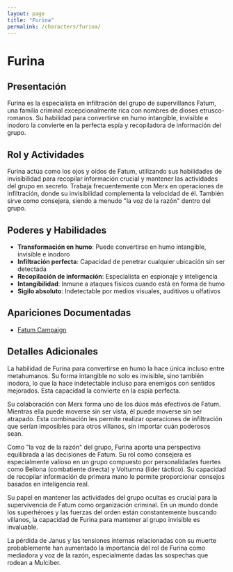 ```yaml
---
layout: page
title: "Furina"
permalink: /characters/furina/
---
```


# Furina

## Presentación
Furina es la especialista en infiltración del grupo de supervillanos Fatum, una familia criminal excepcionalmente rica con nombres de dioses etrusco-romanos. Su habilidad para convertirse en humo intangible, invisible e inodoro la convierte en la perfecta espía y recopiladora de información del grupo.

## Rol y Actividades
Furina actúa como los ojos y oídos de Fatum, utilizando sus habilidades de invisibilidad para recopilar información crucial y mantener las actividades del grupo en secreto. Trabaja frecuentemente con Merx en operaciones de infiltración, donde su invisibilidad complementa la velocidad de él. También sirve como consejera, siendo a menudo "la voz de la razón" dentro del grupo.

## Poderes y Habilidades
- **Transformación en humo**: Puede convertirse en humo intangible, invisible e inodoro
- **Infiltración perfecta**: Capacidad de penetrar cualquier ubicación sin ser detectada
- **Recopilación de información**: Especialista en espionaje y inteligencia
- **Intangibilidad**: Inmune a ataques físicos cuando está en forma de humo
- **Sigilo absoluto**: Indetectable por medios visuales, auditivos u olfativos

## Apariciones Documentadas
- [Fatum Campaign](../../campaigns/fatum/fatum.md)

## Detalles Adicionales
La habilidad de Furina para convertirse en humo la hace única incluso entre metahumanos. Su forma intangible no solo es invisible, sino también inodora, lo que la hace indetectable incluso para enemigos con sentidos mejorados. Esta capacidad la convierte en la espía perfecta.

Su colaboración con Merx forma uno de los dúos más efectivos de Fatum. Mientras ella puede moverse sin ser vista, él puede moverse sin ser atrapado. Esta combinación les permite realizar operaciones de infiltración que serían imposibles para otros villanos, sin importar cuán poderosos sean.

Como "la voz de la razón" del grupo, Furina aporta una perspectiva equilibrada a las decisiones de Fatum. Su rol como consejera es especialmente valioso en un grupo compuesto por personalidades fuertes como Bellona (combatiente directa) y Voltumna (líder táctico). Su capacidad de recopilar información de primera mano le permite proporcionar consejos basados en inteligencia real.

Su papel en mantener las actividades del grupo ocultas es crucial para la supervivencia de Fatum como organización criminal. En un mundo donde los superhéroes y las fuerzas del orden están constantemente buscando villanos, la capacidad de Furina para mantener al grupo invisible es invaluable.

La pérdida de Janus y las tensiones internas relacionadas con su muerte probablemente han aumentado la importancia del rol de Furina como mediadora y voz de la razón, especialmente dadas las sospechas que rodean a Mulciber.